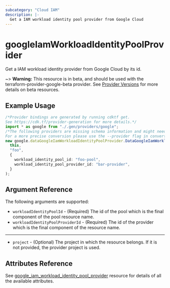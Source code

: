 ```yaml
---
subcategory: "Cloud IAM"
description: |-
  Get a IAM workload identity pool provider from Google Cloud
---
```


# googleIamWorkloadIdentityPoolProvider

Get a IAM workload identity provider from Google Cloud by its id.

\~> **Warning:** This resource is in beta, and should be used with the terraform-provider-google-beta provider.
See [Provider Versions](https://terraform.io/docs/providers/google/guides/provider_versions.html) for more details on beta resources.

## Example Usage

```typescript
/*Provider bindings are generated by running cdktf get.
See https://cdk.tf/provider-generation for more details.*/
import * as google from "./.gen/providers/google";
/*The following providers are missing schema information and might need manual adjustments to synthesize correctly: google.
For a more precise conversion please use the --provider flag in convert.*/
new google.dataGoogleIamWorkloadIdentityPoolProvider.DataGoogleIamWorkloadIdentityPoolProvider(
  this,
  "foo",
  {
    workload_identity_pool_id: "foo-pool",
    workload_identity_pool_provider_id: "bar-provider",
  }
);

```

## Argument Reference

The following arguments are supported:

* `workloadIdentityPoolId` - (Required) The id of the pool which is the
  final component of the pool resource name.
* `workloadIdentityPoolProviderId` - (Required) The id of the provider which is the
  final component of the resource name.

***

* `project` - (Optional) The project in which the resource belongs. If it
  is not provided, the provider project is used.

## Attributes Reference

See [google\_iam\_workload\_identity\_pool\_provider](https://registry.terraform.io/providers/hashicorp/google/latest/docs/resources/iam_workload_identity_pool_provider) resource for details of all the available attributes.
